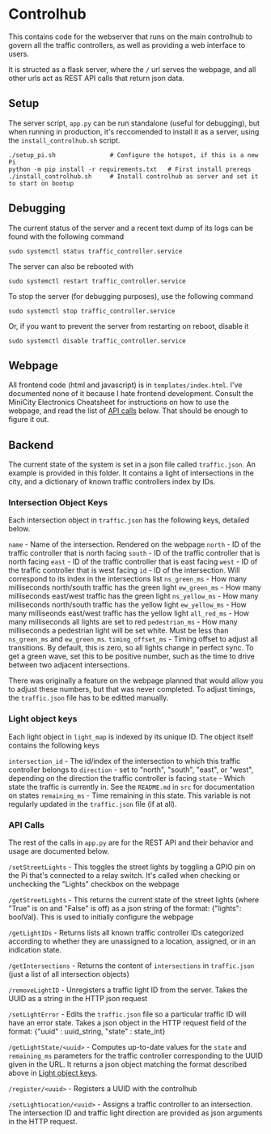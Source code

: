 # Controlhub

This contains code for the webserver that runs on the main controlhub to govern all the traffic controllers, as well as providing a web interface to users.

It is structed as a flask server, where the `/` url serves the webpage, and all other urls act as REST API calls that return json data.

## Setup

The server script, `app.py` can be run standalone (useful for debugging), but when running in production, it's reccomended to install it as a server, using the `install_controlhub.sh` script.

    ./setup_pi.sh               # Configure the hotspot, if this is a new Pi
    python -m pip install -r requirements.txt   # First install prereqs
    ./install_controlhub.sh     # Install controlhub as server and set it to start on bootup

## Debugging

The current status of the server and a recent text dump of its logs can be found with the following command

    sudo systemctl status traffic_controller.service

The server can also be rebooted with

    sudo systemctl restart traffic_controller.service

To stop the server (for debugging purposes), use the following command

    sudo systemctl stop traffic_controller.service

Or, if you want to prevent the server from restarting on reboot, disable it

    sudo systemctl disable traffic_controller.service

## Webpage

All frontend code (html and javascript) is in `templates/index.html`. I've documented none of it because I hate frontend development. Consult the MiniCity Electronics Cheatsheet for instructions on how to use the webpage, and read the list of [API calls](#api-calls) below. That should be enough to figure it out.

## Backend

The current state of the system is set in a json file called `traffic.json`. An example is provided in this folder. It contains a light of intersections in the city, and a dictionary of known traffic controllers index by IDs.

### Intersection Object Keys

Each intersection object in `traffic.json` has the following keys, detailed below.

`name` - Name of the intersection. Rendered on the webpage
`north` - ID of the traffic controller that is north facing
`south` - ID of the traffic controller that is north facing
`east` - ID of the traffic controller that is east facing
`west` - ID of the traffic controller that is west facing
`id` - ID of the intersection. Will correspond to its index in the intersections list
`ns_green_ms` - How many milliseconds north/south traffic has the green light
`ew_green_ms` - How many milliseconds east/west traffic has the green light
`ns_yellow_ms` - How many milliseconds north/south traffic has the yellow light
`ew_yellow_ms` - How many milliseonds east/west traffic has the yellow light
`all_red_ms` - How many milliseconds all lights are set to red
`pedestrian_ms` - How many milliseconds a pedestrian light will be set white. Must be less than `ns_green_ms` and `ew_green_ms`.
`timing_offset_ms` - Timing offset to adjust all transitions. By default, this is zero, so all lights change in perfect sync. To get a green wave, set this to be positive number, such as the time to drive between two adjacent intersections.

There was originally a feature on the webpage planned that would allow you to adjust these numbers, but that was never completed. To adjust timings, the `traffic.json` file has to be editted manually.

### Light object keys

Each light object in `light_map` is indexed by its unique ID. The object itself contains the following keys

`intersection_id` - The id/index of the intersection to which this traffic controller belongs to
`direction` - set to "north", "south", "east", or "west", depending on the direction the traffic controller is facing
`state` - Which state the traffic is currently in. See the `README.md` in `src` for documentation on states
`remaining_ms` - Time remaining in this state. This variable is not regularly updated in the `traffic.json` file (if at all).


### API Calls

The rest of the calls in `app.py` are for the REST API and their behavior and usage are documented below.

`/setStreetLights` - This toggles the street lights by toggling a GPIO pin on the Pi that's connected to a relay switch. It's called when checking or unchecking the "Lights" checkbox on the webpage

`/getStreetLights` - This returns the current state of the street lights (where "True" is on and "False" is off) as a json string of the format: {"lights": boolVal}. This is used to initially configure the webpage

`/getLightIDs` - Returns lists all known traffic controller IDs categorized according to whether they are unassigned to a location, assigned, or in an indication state.

`/getIntersections` - Returns the content of `intersections` in `traffic.json` (just a list of all intersection objects)

`/removeLightID` - Unregisters a traffic light ID from the server. Takes the UUID as a string in the HTTP json request

`/setLightError` - Edits the `traffic.json` file so a particular traffic ID will have an error state. Takes a json object in the HTTP request field of the format: {"uuid" : uuid_string, "state" : state_int}

`/getLightState/<uuid>` - Computes up-to-date values for the `state` and `remaining_ms` parameters for the traffic controller corresponding to the UUID given in the URL. It returns a json object matching the format described above in [Light object keys](#light-object-keys).

`/register/<uuid>` - Registers a UUID with the controlhub

`/setLightLocation/<uuid>` - Assigns a traffic controller to an intersection. The intersection ID and traffic light direction are provided as json arguments in the HTTP request.